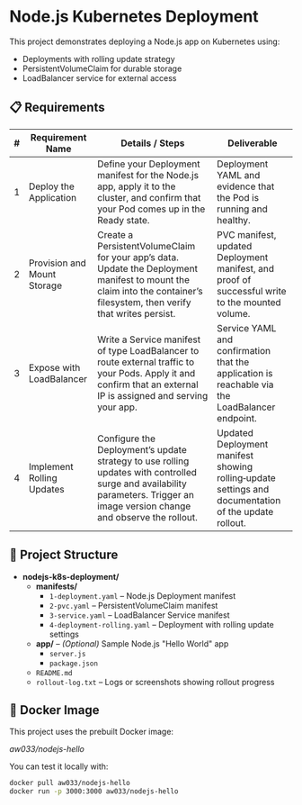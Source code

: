 # Node.js Kubernetes Deployment

This project demonstrates deploying a Node.js app on Kubernetes using:

- Deployments with rolling update strategy
- PersistentVolumeClaim for durable storage
- LoadBalancer service for external access


## 📋 Requirements

| #  | Requirement Name           | Details / Steps                                                                                                                                     | Deliverable                                                                                 |
|----|----------------------------|-----------------------------------------------------------------------------------------------------------------------------------------------------|---------------------------------------------------------------------------------------------|
| 1  | Deploy the Application     | Define your Deployment manifest for the Node.js app, apply it to the cluster, and confirm that your Pod comes up in the Ready state.               | Deployment YAML and evidence that the Pod is running and healthy.                          |
| 2  | Provision and Mount Storage| Create a PersistentVolumeClaim for your app’s data. Update the Deployment manifest to mount the claim into the container’s filesystem, then verify that writes persist. | PVC manifest, updated Deployment manifest, and proof of successful write to the mounted volume. |
| 3  | Expose with LoadBalancer   | Write a Service manifest of type LoadBalancer to route external traffic to your Pods. Apply it and confirm that an external IP is assigned and serving your app. | Service YAML and confirmation that the application is reachable via the LoadBalancer endpoint. |
| 4  | Implement Rolling Updates  | Configure the Deployment’s update strategy to use rolling updates with controlled surge and availability parameters. Trigger an image version change and observe the rollout. | Updated Deployment manifest showing rolling‑update settings and documentation of the update rollout. |

## 📁 Project Structure

- **nodejs-k8s-deployment/**
  - **manifests/**
    - `1-deployment.yaml` – Node.js Deployment manifest  
    - `2-pvc.yaml` – PersistentVolumeClaim manifest  
    - `3-service.yaml` – LoadBalancer Service manifest  
    - `4-deployment-rolling.yaml` – Deployment with rolling update settings  
  - **app/** – *(Optional)* Sample Node.js "Hello World" app  
    - `server.js`  
    - `package.json`  
  - `README.md`  
  - `rollout-log.txt` – Logs or screenshots showing rollout progress
## 🐳 Docker Image

This project uses the prebuilt Docker image:

*aw033/nodejs-hello*

You can test it locally with:

```bash
docker pull aw033/nodejs-hello
docker run -p 3000:3000 aw033/nodejs-hello




